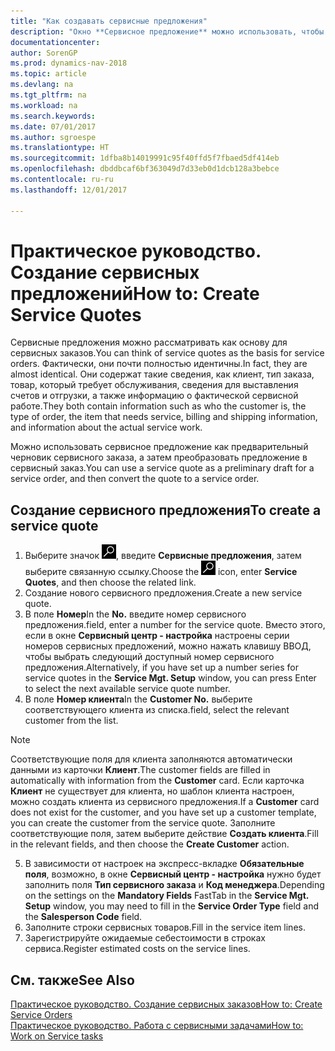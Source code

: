 ```yaml
---
title: "Как создавать сервисные предложения"
description: "Окно **Сервисное предложение** можно использовать, чтобы создавать документы, куда вводится информация о сервисе, например ремонте и обслуживании, для сервисных товаров по запросу клиента. Можно использовать сервисное предложение как предварительный черновик сервисного заказа, а затем преобразовать предложение в сервисный заказ."
documentationcenter: 
author: SorenGP
ms.prod: dynamics-nav-2018
ms.topic: article
ms.devlang: na
ms.tgt_pltfrm: na
ms.workload: na
ms.search.keywords: 
ms.date: 07/01/2017
ms.author: sgroespe
ms.translationtype: HT
ms.sourcegitcommit: 1dfba8b14019991c95f40ffd5f7fbaed5df414eb
ms.openlocfilehash: dbddbcaf6bf363049d7d33eb0d1dcb128a3bebce
ms.contentlocale: ru-ru
ms.lasthandoff: 12/01/2017

---
```

# <a name="how-to-create-service-quotes"></a><span data-ttu-id="f84d3-104">Практическое руководство. Создание сервисных предложений</span><span class="sxs-lookup"><span data-stu-id="f84d3-104">How to: Create Service Quotes</span></span>
<span data-ttu-id="f84d3-105">Сервисные предложения можно рассматривать как основу для сервисных заказов.</span><span class="sxs-lookup"><span data-stu-id="f84d3-105">You can think of service quotes as the basis for service orders.</span></span> <span data-ttu-id="f84d3-106">Фактически, они почти полностью идентичны.</span><span class="sxs-lookup"><span data-stu-id="f84d3-106">In fact, they are almost identical.</span></span> <span data-ttu-id="f84d3-107">Они содержат такие сведения, как клиент, тип заказа, товар, который требует обслуживания, сведения для выставления счетов и отгрузки, а также информацию о фактической сервисной работе.</span><span class="sxs-lookup"><span data-stu-id="f84d3-107">They both contain information such as who the customer is, the type of order, the item that needs service, billing and shipping information, and information about the actual service work.</span></span>
 
<span data-ttu-id="f84d3-108">Можно использовать сервисное предложение как предварительный черновик сервисного заказа, а затем преобразовать предложение в сервисный заказ.</span><span class="sxs-lookup"><span data-stu-id="f84d3-108">You can use a service quote as a preliminary draft for a service order, and then convert the quote to a service order.</span></span>  
  
## <a name="to-create-a-service-quote"></a><span data-ttu-id="f84d3-109">Создание сервисного предложения</span><span class="sxs-lookup"><span data-stu-id="f84d3-109">To create a service quote</span></span>  
1. <span data-ttu-id="f84d3-110">Выберите значок ![Поиск страницы или отчета](media/ui-search/search_small.png "Значок поиска страницы или отчета"), введите **Сервисные предложения**, затем выберите связанную ссылку.</span><span class="sxs-lookup"><span data-stu-id="f84d3-110">Choose the ![Search for Page or Report](media/ui-search/search_small.png "Search for Page or Report icon") icon, enter **Service Quotes**, and then choose the related link.</span></span>  
2. <span data-ttu-id="f84d3-111">Создание нового сервисного предложения.</span><span class="sxs-lookup"><span data-stu-id="f84d3-111">Create a new service quote.</span></span>  
3. <span data-ttu-id="f84d3-112">В поле **Номер**</span><span class="sxs-lookup"><span data-stu-id="f84d3-112">In the **No.**</span></span> <span data-ttu-id="f84d3-113">введите номер сервисного предложения.</span><span class="sxs-lookup"><span data-stu-id="f84d3-113">field, enter a number for the service quote.</span></span> <span data-ttu-id="f84d3-114">Вместо этого, если в окне **Сервисный центр - настройка** настроены серии номеров сервисных предложений, можно нажать клавишу ВВОД, чтобы выбрать следующий доступный номер сервисного предложения.</span><span class="sxs-lookup"><span data-stu-id="f84d3-114">Alternatively, if you have set up a number series for service quotes in the **Service Mgt. Setup** window, you can press Enter to select the next available service quote number.</span></span>  
4. <span data-ttu-id="f84d3-115">В поле **Номер клиента**</span><span class="sxs-lookup"><span data-stu-id="f84d3-115">In the **Customer No.**</span></span>  <span data-ttu-id="f84d3-116">выберите соответствующего клиента из списка.</span><span class="sxs-lookup"><span data-stu-id="f84d3-116">field, select the relevant customer from the list.</span></span>  

  > [!Note]  
  >  <span data-ttu-id="f84d3-117">Соответствующие поля для клиента заполняются автоматически данными из карточки **Клиент**.</span><span class="sxs-lookup"><span data-stu-id="f84d3-117">The customer fields are filled in automatically with information from the **Customer** card.</span></span> <span data-ttu-id="f84d3-118">Если карточка **Клиент** не существует для клиента, но шаблон клиента настроен, можно создать клиента из сервисного предложения.</span><span class="sxs-lookup"><span data-stu-id="f84d3-118">If a **Customer** card does not exist for the customer, and you have set up a customer template, you can create the customer from the service quote.</span></span> <span data-ttu-id="f84d3-119">Заполните соответствующие поля, затем выберите действие **Создать клиента**.</span><span class="sxs-lookup"><span data-stu-id="f84d3-119">Fill in the relevant fields, and then choose the **Create Customer** action.</span></span>  
  
5. <span data-ttu-id="f84d3-120">В зависимости от настроек на экспресс-вкладке **Обязательные поля**, возможно, в окне **Сервисный центр - настройка** нужно будет заполнить поля **Тип сервисного заказа** и **Код менеджера**.</span><span class="sxs-lookup"><span data-stu-id="f84d3-120">Depending on the settings on the **Mandatory Fields** FastTab in the **Service Mgt. Setup** window, you may need to fill in the **Service Order Type** field and the **Salesperson Code** field.</span></span>  
6. <span data-ttu-id="f84d3-121">Заполните строки сервисных товаров.</span><span class="sxs-lookup"><span data-stu-id="f84d3-121">Fill in the service item lines.</span></span>  
7. <span data-ttu-id="f84d3-122">Зарегистрируйте ожидаемые себестоимости в строках сервиса.</span><span class="sxs-lookup"><span data-stu-id="f84d3-122">Register estimated costs on the service lines.</span></span>  
  
## <a name="see-also"></a><span data-ttu-id="f84d3-123">См. также</span><span class="sxs-lookup"><span data-stu-id="f84d3-123">See Also</span></span>  
[<span data-ttu-id="f84d3-124">Практическое руководство. Создание сервисных заказов</span><span class="sxs-lookup"><span data-stu-id="f84d3-124">How to: Create Service Orders</span></span>](service-how-to-create-service-orders.md)  
[<span data-ttu-id="f84d3-125">Практическое руководство. Работа с сервисными задачами</span><span class="sxs-lookup"><span data-stu-id="f84d3-125">How to: Work on Service tasks</span></span>](service-how-to-work-on-service-tasks.md)  

 
